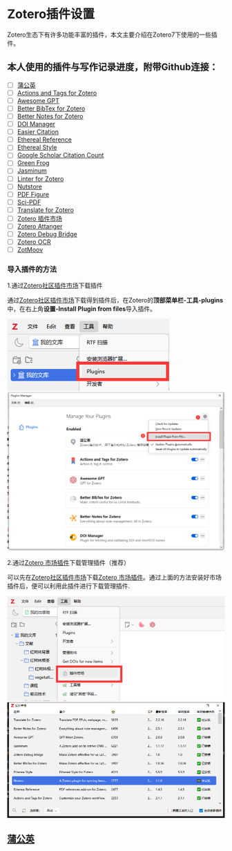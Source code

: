 # Zotero插件设置
Zotero生态下有许多功能丰富的插件，本文主要介绍在Zotero7下使用的一些插件。

## 本人使用的插件与写作记录进度，附带Github连接：
- [ ] [蒲公英](https://github.com/l0o0/tara/releases/download/v1.0.7/tara.xpi)
- [ ] [Actions and Tags for Zotero](https://github.com/windingwind/zotero-actions-tags/releases/download/v2.1.1/actions-and-tags-for-zotero.xpi)
- [ ] [Awesome GPT](https://gitee.com/MuiseDestiny/plugins/raw/master/zotero-gpt.xpi)
- [ ] [Better BibTex for Zotero](https://github.com/retorquere/zotero-better-bibtex/releases/download/v7.0.36/zotero-better-bibtex-7.0.36.xpi)
- [ ] [Better Notes for Zotero](https://github.com/windingwind/zotero-better-notes/releases/download/v2.5.1/better-notes-for-zotero.xpi)
- [ ] [DOI Manager](https://github.com/bwiernik/zotero-shortdoi/releases/download/v1.5.0/zotero-doi-manager-1.5.0.xpi)
- [ ] [Easier Citation](https://github.com/MuiseDestiny/zotero-citation/releases/download/0.5.0/zotero-citation.xpi)
- [ ] [Ethereal Reference](https://gitee.com/MuiseDestiny/plugins/raw/master/zotero-reference.xpi)
- [ ] [Ethereal Style](https://gitee.com/MuiseDestiny/plugins/raw/master/zotero-style.xpi)
- [ ] [Google Scholar Citation Count](https://github.com/justinribeiro/zotero-google-scholar-citation-count/releases/download/v4.3.0/zotero-google-scholar-citation-count-4.3.0.xpi)
- [ ] [Green Frog](https://github.com/redleafnew/zotero-updateifsE/releases/download/v0.20.2/green-frog.xpi)
- [ ] [Jasminum](https://github.com/l0o0/jasminum/releases/download/v1.1.17/jasminum_1.1.17.xpi)
- [ ] [Linter for Zotero](https://github.com/northword/zotero-format-metadata/releases/download/v1.24.5/linter-for-zotero.xpi)
- [ ] [Nutstore](https://github.com/nutstore/zotero-plugin-nutstore/releases/download/v2.0.2/nutstore.xpi)
- [ ] [PDF Figure](https://github.com/MuiseDestiny/zotero-figure/releases/download/0.2.6/zotero-figure.xpi)
- [ ] [Sci-PDF](https://github.com/syt2/zotero-scipdf/releases/download/V1.3.0/sci-pdf.xpi)
- [ ] [Translate for Zotero](https://github.com/windingwind/zotero-pdf-translate/releases/download/v2.2.16/translate-for-zotero.xpi)
- [ ] [Zotero 插件市场](https://github.com/syt2/zotero-addons/releases/download/V2.1.1/zotero-addons.xpi)
- [ ] [Zotero Attanger](https://github.com/MuiseDestiny/zotero-attanger/releases/download/1.3.5/zotero-attanger.xpi)
- [ ] [Zotero Debug Bridge](https://github.com/retorquere/zotero-better-bibtex/releases/download/debug-bridge/debug-bridge-1.0.xpi)
- [ ] [Zotero OCR](https://github.com/UB-Mannheim/zotero-ocr/releases/download/0.9.2/zotero-ocr-0.9.2.xpi)
- [ ] [ZotMoov](https://github.com/wileyyugioh/zotmoov/releases/download/1.2.21/zotmoov-1.2.21-fx.xpi)

### 导入插件的方法
1.通过[Zotero社区插件市场](https://zotero-chinese.com/plugins/)下载插件

通过[Zotero社区插件市场](https://zotero-chinese.com/plugins/)下载得到插件后，在Zotero的**顶部菜单栏-工具-plugins**中，在右上角**设置-Install Plugin from files**导入插件。

![Zotero顶部菜单栏-插件](./.img/1plugins.png "顶部菜单栏-工具-plugins")
![Zotero插件设置](./.img/1pluginManager.png "设置-Install Plugin from files")

2.通过[Zotero 市场插件](https://github.com/syt2/zotero-addons/releases/download/V2.1.1/zotero-addons.xpi)下载管理插件（推荐）

可以先在[Zotero社区插件市场](https://zotero-chinese.com/plugins/)下载[Zotero 市场插件](https://github.com/syt2/zotero-addons/releases/download/V2.1.1/zotero-addons.xpi)。通过上面的方法安装好市场插件后，便可以利用此插件进行下载管理插件.

![Zotero顶部菜单栏-插件市场](./.img/1topMenu.png "顶部菜单栏-工具-插件市场")
![Zotero顶部菜单栏-插件市场](./.img/1marketplugin.png "插件市场")


## [蒲公英](https://github.com/l0o0/tara/releases/download/v1.0.7/tara.xpi)